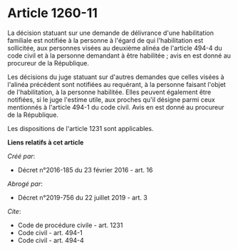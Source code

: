 # Article 1260-11

La décision statuant sur une demande de délivrance d'une habilitation familiale est notifiée à la personne à l'égard de qui
l'habilitation est sollicitée, aux personnes visées au deuxième alinéa de l'article 494-4 du code civil et à la personne
demandant à être habilitée ; avis en est donné au procureur de la République. 

Les décisions du juge statuant sur d'autres demandes que celles visées à l'alinéa précédent sont notifiées au requérant, à la
personne faisant l'objet de l'habilitation, à la personne habilitée. Elles peuvent également être notifiées, si le juge
l'estime utile, aux proches qu'il désigne parmi ceux mentionnés à l'article 494-1 du code civil. Avis en est donné au
procureur de la République. 

Les dispositions de l'article 1231 sont applicables.

**Liens relatifs à cet article**

_Créé par_:

  - Décret n°2016-185 du 23 février 2016 - art. 16

_Abrogé par_:

  - Décret n°2019-756 du 22 juillet 2019 - art. 3

_Cite_:

  - Code de procédure civile - art. 1231
  - Code civil - art. 494-1
  - Code civil - art. 494-4

